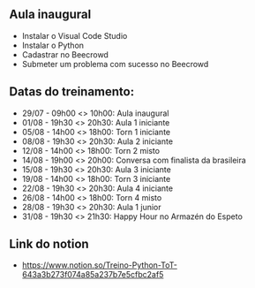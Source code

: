 ## Aula inaugural

- Instalar o Visual Code Studio
- Instalar o Python
- Cadastrar no Beecrowd
- Submeter um problema com sucesso no Beecrowd

## Datas do treinamento:
- 29/07 - 09h00 <> 10h00: Aula inaugural
- 01/08 - 19h30 <> 20h30: Aula 1 iniciante
- 05/08 - 14h00 <> 18h00: Torn 1 iniciante
- 08/08 - 19h30 <> 20h30: Aula 2 iniciante
- 12/08 - 14h00 <> 18h00: Torn 2 misto
- 14/08 - 19h00 <> 20h00: Conversa com finalista da brasileira
- 15/08 - 19h30 <> 20h30: Aula 3 iniciante
- 19/08 - 14h00 <> 18h00: Torn 3 iniciante
- 22/08 - 19h30 <> 20h30: Aula 4 iniciante
- 26/08 - 14h00 <> 18h00: Torn 4 misto
- 28/08 - 19h30 <> 20h30: Aula 1 junior
- 31/08 - 19h30 <> 21h30: Happy Hour no Armazén do Espeto

## Link do notion

- https://www.notion.so/Treino-Python-ToT-643a3b273f074a85a237b7e5cfbc2af5
